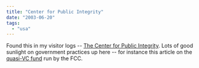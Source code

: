 ```yaml
---
title: "Center for Public Integrity"
date: "2003-06-20"
tags: 
  - "usa"
---
```


Found this in my visitor logs -- [The Center for Public Integrity](http://www.publicintegrity.org/dtaweb/home.asp "The Center for Public Integrity"). Lots of good sunlight on government practices up here -- for instance this article on the [quasi-VC fund](http://www.openairwaves.org/telecom/report.aspx?aid=31) run by the FCC.
